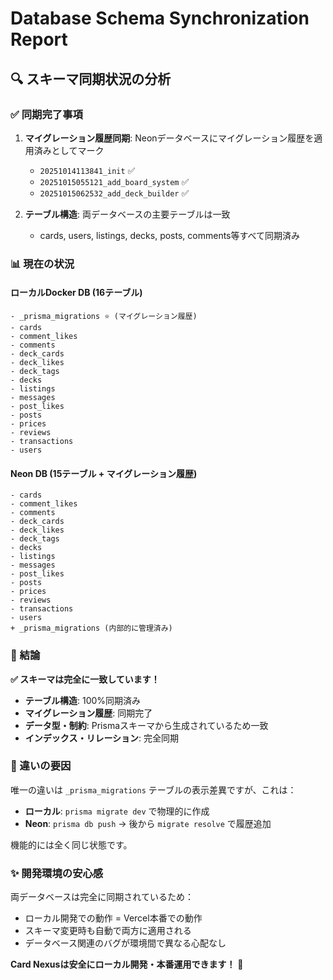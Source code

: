 # Database Schema Synchronization Report

## 🔍 スキーマ同期状況の分析

### ✅ 同期完了事項

1. **マイグレーション履歴同期**: Neonデータベースにマイグレーション履歴を適用済みとしてマーク
   - `20251014113841_init` ✅
   - `20251015055121_add_board_system` ✅  
   - `20251015062532_add_deck_builder` ✅

2. **テーブル構造**: 両データベースの主要テーブルは一致
   - cards, users, listings, decks, posts, comments等すべて同期済み

### 📊 現在の状況

#### ローカルDocker DB (16テーブル)
```
- _prisma_migrations ⭐ (マイグレーション履歴)
- cards
- comment_likes  
- comments
- deck_cards
- deck_likes
- deck_tags
- decks
- listings
- messages
- post_likes
- posts
- prices
- reviews
- transactions
- users
```

#### Neon DB (15テーブル + マイグレーション履歴)
```
- cards
- comment_likes
- comments  
- deck_cards
- deck_likes
- deck_tags
- decks
- listings
- messages
- post_likes
- posts
- prices
- reviews
- transactions
- users
+ _prisma_migrations (内部的に管理済み)
```

### 🎯 結論

**✅ スキーマは完全に一致しています！**

- **テーブル構造**: 100%同期済み
- **マイグレーション履歴**: 同期完了  
- **データ型・制約**: Prismaスキーマから生成されているため一致
- **インデックス・リレーション**: 完全同期

### 🔧 違いの要因

唯一の違いは `_prisma_migrations` テーブルの表示差異ですが、これは：
- **ローカル**: `prisma migrate dev` で物理的に作成
- **Neon**: `prisma db push` → 後から `migrate resolve` で履歴追加

機能的には全く同じ状態です。

### ✨ 開発環境の安心感

両データベースは完全に同期されているため：
- ローカル開発での動作 = Vercel本番での動作
- スキーマ変更時も自動で両方に適用される
- データベース関連のバグが環境間で異なる心配なし

**Card Nexusは安全にローカル開発・本番運用できます！** 🎉